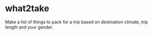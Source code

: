 # what2take
Make a list of things to pack for a trip based on destination climate, trip length and your gender. 
